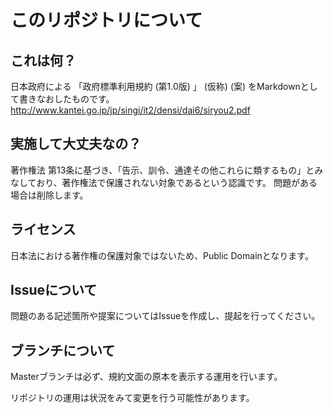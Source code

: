 # このリポジトリについて
## これは何？
日本政府による 「政府標準利用規約 (第1.0版) 」 (仮称)  (案) をMarkdownとして書きなおしたものです。
http://www.kantei.go.jp/jp/singi/it2/densi/dai6/siryou2.pdf

## 実施して大丈夫なの？
著作権法 第13条に基づき、「告示、訓令、通達その他これらに類するもの」とみなしており、著作権法で保護されない対象であるという認識です。
問題がある場合は削除します。

## ライセンス
日本法における著作権の保護対象ではないため、Public Domainとなります。

## Issueについて 
問題のある記述箇所や提案についてはIssueを作成し、提起を行ってください。

## ブランチについて
Masterブランチは必ず、規約文面の原本を表示する運用を行います。

リポジトリの運用は状況をみて変更を行う可能性があります。

